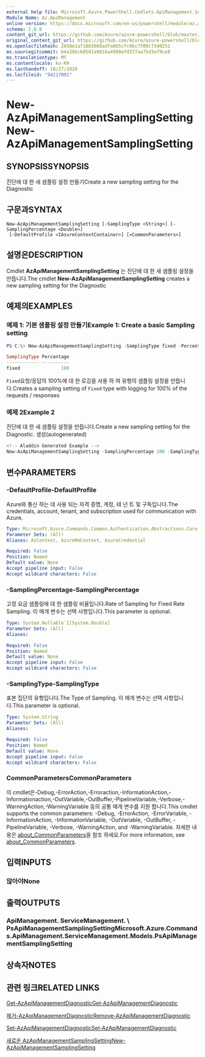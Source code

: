 ```yaml
---
external help file: Microsoft.Azure.PowerShell.Cmdlets.ApiManagement.ServiceManagement.dll-Help.xml
Module Name: Az.ApiManagement
online version: https://docs.microsoft.com/en-us/powershell/module/az.apimanagement/new-azapimanagementsamplingsetting
schema: 2.0.0
content_git_url: https://github.com/Azure/azure-powershell/blob/master/src/ApiManagement/ApiManagement/help/New-AzApiManagementSamplingSetting.md
original_content_git_url: https://github.com/Azure/azure-powershell/blob/master/src/ApiManagement/ApiManagement/help/New-AzApiManagementSamplingSetting.md
ms.openlocfilehash: 2658e1af1865668adfa865cfc0bc7f09c7340251
ms.sourcegitcommit: b4a38bcb0501a9016a4998efd377aa75d3ef9ce8
ms.translationtype: MT
ms.contentlocale: ko-KR
ms.lasthandoff: 10/27/2020
ms.locfileid: "94217091"
---
```

# <span data-ttu-id="2d84a-101">New-AzApiManagementSamplingSetting</span><span class="sxs-lookup"><span data-stu-id="2d84a-101">New-AzApiManagementSamplingSetting</span></span>

## <span data-ttu-id="2d84a-102">SYNOPSIS</span><span class="sxs-lookup"><span data-stu-id="2d84a-102">SYNOPSIS</span></span>
<span data-ttu-id="2d84a-103">진단에 대 한 새 샘플링 설정 만들기</span><span class="sxs-lookup"><span data-stu-id="2d84a-103">Create a new sampling setting for the Diagnostic</span></span>

## <span data-ttu-id="2d84a-104">구문과</span><span class="sxs-lookup"><span data-stu-id="2d84a-104">SYNTAX</span></span>

```
New-AzApiManagementSamplingSetting [-SamplingType <String>] [-SamplingPercentage <Double>]
 [-DefaultProfile <IAzureContextContainer>] [<CommonParameters>]
```

## <span data-ttu-id="2d84a-105">설명은</span><span class="sxs-lookup"><span data-stu-id="2d84a-105">DESCRIPTION</span></span>
<span data-ttu-id="2d84a-106">Cmdlet **AzApiManagementSamplingSetting** 는 진단에 대 한 새 샘플링 설정을 만듭니다.</span><span class="sxs-lookup"><span data-stu-id="2d84a-106">The cmdlet **New-AzApiManagementSamplingSetting** creates a new sampling setting for the Diagnostic</span></span>

## <span data-ttu-id="2d84a-107">예제의</span><span class="sxs-lookup"><span data-stu-id="2d84a-107">EXAMPLES</span></span>

### <span data-ttu-id="2d84a-108">예제 1: 기본 샘플링 설정 만들기</span><span class="sxs-lookup"><span data-stu-id="2d84a-108">Example 1: Create a basic Sampling setting</span></span>
```powershell
PS C:\> New-AzApiManagementSamplingSetting -SamplingType fixed -Percentage 100

SamplingType Percentage
------------ ----------
fixed               100
```

<span data-ttu-id="2d84a-109">`Fixed`요청/응답의 100%에 대 한 로깅을 사용 하 여 유형의 샘플링 설정을 만듭니다.</span><span class="sxs-lookup"><span data-stu-id="2d84a-109">Creates a sampling setting of `Fixed` type with logging for 100% of the requests / responses</span></span>

### <span data-ttu-id="2d84a-110">예제 2</span><span class="sxs-lookup"><span data-stu-id="2d84a-110">Example 2</span></span>

<span data-ttu-id="2d84a-111">진단에 대 한 새 샘플링 설정을 만듭니다.</span><span class="sxs-lookup"><span data-stu-id="2d84a-111">Create a new sampling setting for the Diagnostic.</span></span> <span data-ttu-id="2d84a-112">생성</span><span class="sxs-lookup"><span data-stu-id="2d84a-112">(autogenerated)</span></span>

```powershell
<!-- Aladdin Generated Example --> 
New-AzApiManagementSamplingSetting -SamplingPercentage 100 -SamplingType fixed
```

## <span data-ttu-id="2d84a-113">변수</span><span class="sxs-lookup"><span data-stu-id="2d84a-113">PARAMETERS</span></span>

### <span data-ttu-id="2d84a-114">-DefaultProfile</span><span class="sxs-lookup"><span data-stu-id="2d84a-114">-DefaultProfile</span></span>
<span data-ttu-id="2d84a-115">Azure와 통신 하는 데 사용 되는 자격 증명, 계정, 테 넌 트 및 구독입니다.</span><span class="sxs-lookup"><span data-stu-id="2d84a-115">The credentials, account, tenant, and subscription used for communication with Azure.</span></span>

```yaml
Type: Microsoft.Azure.Commands.Common.Authentication.Abstractions.Core.IAzureContextContainer
Parameter Sets: (All)
Aliases: AzContext, AzureRmContext, AzureCredential

Required: False
Position: Named
Default value: None
Accept pipeline input: False
Accept wildcard characters: False
```

### <span data-ttu-id="2d84a-116">-SamplingPercentage</span><span class="sxs-lookup"><span data-stu-id="2d84a-116">-SamplingPercentage</span></span>
<span data-ttu-id="2d84a-117">고정 요금 샘플링에 대 한 샘플링 비율입니다.</span><span class="sxs-lookup"><span data-stu-id="2d84a-117">Rate of Sampling for Fixed Rate Sampling.</span></span> <span data-ttu-id="2d84a-118">이 매개 변수는 선택 사항입니다.</span><span class="sxs-lookup"><span data-stu-id="2d84a-118">This parameter is optional.</span></span>

```yaml
Type: System.Nullable`1[System.Double]
Parameter Sets: (All)
Aliases:

Required: False
Position: Named
Default value: None
Accept pipeline input: False
Accept wildcard characters: False
```

### <span data-ttu-id="2d84a-119">-SamplingType</span><span class="sxs-lookup"><span data-stu-id="2d84a-119">-SamplingType</span></span>
<span data-ttu-id="2d84a-120">표본 집단의 유형입니다.</span><span class="sxs-lookup"><span data-stu-id="2d84a-120">The Type of Sampling.</span></span>
<span data-ttu-id="2d84a-121">이 매개 변수는 선택 사항입니다.</span><span class="sxs-lookup"><span data-stu-id="2d84a-121">This parameter is optional.</span></span>

```yaml
Type: System.String
Parameter Sets: (All)
Aliases:

Required: False
Position: Named
Default value: None
Accept pipeline input: False
Accept wildcard characters: False
```

### <span data-ttu-id="2d84a-122">CommonParameters</span><span class="sxs-lookup"><span data-stu-id="2d84a-122">CommonParameters</span></span>
<span data-ttu-id="2d84a-123">이 cmdlet은-Debug,-ErrorAction,-Erroraction,-InformationAction,-Informationaction,-OutVariable,-OutBuffer,-PipelineVariable,-Verbose,-WarningAction,-WarningVariable 등의 공통 매개 변수를 지원 합니다.</span><span class="sxs-lookup"><span data-stu-id="2d84a-123">This cmdlet supports the common parameters: -Debug, -ErrorAction, -ErrorVariable, -InformationAction, -InformationVariable, -OutVariable, -OutBuffer, -PipelineVariable, -Verbose, -WarningAction, and -WarningVariable.</span></span> <span data-ttu-id="2d84a-124">자세한 내용은 [about_CommonParameters](http://go.microsoft.com/fwlink/?LinkID=113216)을 참조 하세요.</span><span class="sxs-lookup"><span data-stu-id="2d84a-124">For more information, see [about_CommonParameters](http://go.microsoft.com/fwlink/?LinkID=113216).</span></span>

## <span data-ttu-id="2d84a-125">입력</span><span class="sxs-lookup"><span data-stu-id="2d84a-125">INPUTS</span></span>

### <span data-ttu-id="2d84a-126">않아야</span><span class="sxs-lookup"><span data-stu-id="2d84a-126">None</span></span>

## <span data-ttu-id="2d84a-127">출력</span><span class="sxs-lookup"><span data-stu-id="2d84a-127">OUTPUTS</span></span>

### <span data-ttu-id="2d84a-128">ApiManagement. ServiceManagement. \ PsApiManagementSamplingSetting</span><span class="sxs-lookup"><span data-stu-id="2d84a-128">Microsoft.Azure.Commands.ApiManagement.ServiceManagement.Models.PsApiManagementSamplingSetting</span></span>

## <span data-ttu-id="2d84a-129">상속자</span><span class="sxs-lookup"><span data-stu-id="2d84a-129">NOTES</span></span>

## <span data-ttu-id="2d84a-130">관련 링크</span><span class="sxs-lookup"><span data-stu-id="2d84a-130">RELATED LINKS</span></span>

[<span data-ttu-id="2d84a-131">Get-AzApiManagementDiagnostic</span><span class="sxs-lookup"><span data-stu-id="2d84a-131">Get-AzApiManagementDiagnostic</span></span>](./Get-AzApiManagementDiagnostic.md)

[<span data-ttu-id="2d84a-132">제거-AzApiManagementDiagnostic</span><span class="sxs-lookup"><span data-stu-id="2d84a-132">Remove-AzApiManagementDiagnostic</span></span>](./Remove-AzApiManagementDiagnostic.md)

[<span data-ttu-id="2d84a-133">Set-AzApiManagementDiagnostic</span><span class="sxs-lookup"><span data-stu-id="2d84a-133">Set-AzApiManagementDiagnostic</span></span>](./Set-AzApiManagementDiagnostic.md)

[<span data-ttu-id="2d84a-134">새로운 AzApiManagementSamplingSetting</span><span class="sxs-lookup"><span data-stu-id="2d84a-134">New-AzApiManagementSamplingSetting</span></span>](./New-AzApiManagementHttpMessageDiagnostic.md)
